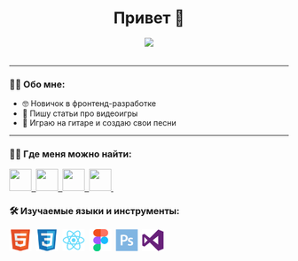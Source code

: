 <h1 align="center">Привет 👋</h1>
<div id="header" align="center">
  <img src="https://media.giphy.com/media/TIiyJfz7iHIv64031w/giphy.gif" width="100"/>
  <br>
  <img src="https://komarev.com/ghpvc/?username=andud14&style=flat-square&color=blue" alt=""/>
</div>
  

---
### :face_in_clouds: Обо мне:
- :nerd_face: Новичок в фронтенд-разработке
- :newspaper: Пишу статьи про видеоигры
- :guitar: Играю на гитаре и создаю свои песни
---

### :face_in_clouds: Где меня можно найти:
<div>
  
<a href="https://vk.com/andud14">
<img src="https://github.com/gauravghongde/social-icons/blob/master/SVG/Color/VK.svg"  width="40" height="40"/>&nbsp;
</a>
  
<a href="https://steamcommunity.com/id/AnDuD/">
<img src="https://github.com/gauravghongde/social-icons/blob/master/SVG/Color/Steam.svg"  width="40" height="40"/>&nbsp;
</a>
  
<a href="https://www.youtube.com/@andud1">
<img src="https://github.com/gauravghongde/social-icons/blob/master/SVG/Color/Youtube.svg"  width="40" height="40"/>&nbsp;
</a>
  
<a href="https://twitter.com/anton_yngdyn">
<img src="https://github.com/gauravghongde/social-icons/blob/master/SVG/Color/Twitter.svg"  width="40" height="40"/>&nbsp;
</a>

<br>
</div>


### :hammer_and_wrench: Изучаемые языки и инструменты:
<div>
  <img src="https://github.com/devicons/devicon/blob/master/icons/html5/html5-original.svg" width="40" height="40"/>&nbsp;
  <img src="https://github.com/devicons/devicon/blob/master/icons/css3/css3-original.svg" width="40" height="40"/>&nbsp;
  <img src="https://github.com/devicons/devicon/blob/master/icons/react/react-original.svg"width="40" height="40"/>&nbsp;
  <img src="https://github.com/devicons/devicon/blob/master/icons/figma/figma-original.svg"width="40" height="40"/>&nbsp;
  <img src="https://github.com/devicons/devicon/blob/master/icons/photoshop/photoshop-plain.svg"width="40" height="40"/>&nbsp;
  <img src="https://github.com/devicons/devicon/blob/master/icons/visualstudio/visualstudio-plain.svg"width="40" height="40"/>&nbsp;
</div>
